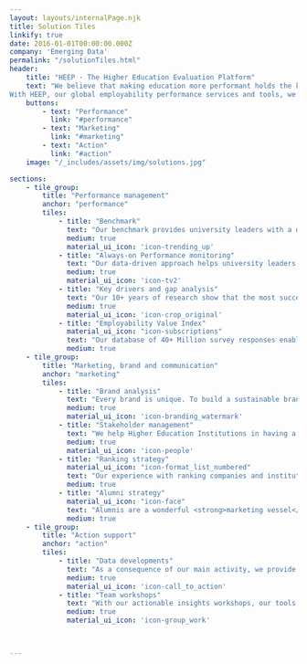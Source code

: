 ```yaml
---
layout: layouts/internalPage.njk
title: Solution Tiles
linkify: true
date: 2016-01-01T00:00:00.000Z
company: 'Emerging Data'
permalink: "/solutionTiles.html"
header:
    title: "HEEP · The Higher Education Evaluation Platform"
    text: "We believe that making education more performant holds the keys to a better world. We bring forward Higher Education around the world.
With HEEP, our global employability performance services and tools, we help universities review traditional university performance assessment concepts and grow their brand value and their revenue."
    buttons:
        - text: "Performance"
          link: "#performance"
        - text: "Marketing"
          link: "#marketing"
        - text: "Action"
          link: "#action"
    image: "/_includes/assets/img/solutions.jpg"

sections:
    - tile_group:
        title: "Performance management"
        anchor: "performance"
        tiles:
            - title: "Benchmark"
              text: "Our benchmark provides university leaders with a detailed picture of their institution’s performance compared to peers. With over <strong>1 Million university reviews by employers across years</strong>, geographies and industries, it offers a <strong>global standard to measure and manage employability performance</strong>."
              medium: true
              material_ui_icon: 'icon-trending_up'
            - title: "Always-on Performance monitoring"
              text: "Our data-driven approach helps university leaders review their employability strategy, generate their organisation’s KPIs, deduct targeted actions and achieve their goals. Our <strong>dashboard</strong> is dynamic and  always-on. It includes the most <strong>accurate and recent data</strong> and easy-to-interpret charts to monitor performance."
              medium: true
              material_ui_icon: 'icon-tv2'
            - title: "Key drivers and gap analysis"
              text: "Our 10+ years of research show that the most successful institutions align strongly with <strong>key drivers for success</strong>, which are rooted in deep expertise in industry-university relations and employability skill development. Our tool helps you <strong>identify and close the gaps</strong> in your institutions."
              medium: true
              material_ui_icon: 'icon-crop_original'
            - title: "Employability Value Index"
              material_ui_icon: "icon-subscriptions"
              text: "Our database of 40+ Million survey responses enables us to benchmark employability performance and generate indexes like the Employability Value Index. The EVI is a <strong>leading indicator of sustained performance in graduate employability</strong>. It measures the performance of your institution in key drivers of employability."
              medium: true
    - tile_group:
        title: "Marketing, brand and communication"
        anchor: "marketing"
        tiles:
            - title: "Brand analysis"
              text: "Every brand is unique. To build a sustainable brand personality, it is necessary to know accurately how it is perceived in different stakeholders groups. Our data-based brand analysis concept helps you <strong>unveil your potential</strong> and build a <strong>unique brand identity</strong>."
              medium: true
              material_ui_icon: 'icon-branding_watermark'
            - title: "Stakeholder management"
              text: "We help Higher Education Institutions in having a <strong>better understanding of their stakeholder's concerns and interests</strong>. That leads to a potential increase in the institution's value and a reduction in costs, if the data extracted from all the relevant sources is perfectly <strong>understood and processed</strong>."
              medium: true
              material_ui_icon: 'icon-people'
            - title: "Ranking strategy"
              material_ui_icon: "icon-format_list_numbered"
              text: "Our experience with ranking companies and institutions, on top of our <strong>constant analisis of the educational market</strong>, has given us a <strong>sharable knowledge</strong> about what can be done to achieve better results in Rankings"
              medium: true
            - title: "Alumni strategy"
              material_ui_icon: "icon-face"
              text: "Alumnis are a wonderful <strong>marketing vessel</strong> for the institution if well employed. We provide the means to generate <strong>valuable content</strong> from surveys, interviews or social data. Their achievements, careers, social contributions can be a great inspiration for future students"
              medium: true
    - tile_group:
        title: "Action support"
        anchor: "action"
        tiles:
            - title: "Data developments"
              text: "As a consequence of our main activity, we provide services of data mining, data analysis, augmented analytics, and full stack application development for desktop and mobile. "
              medium: true
              material_ui_icon: 'icon-call_to_action'
            - title: "Team workshops"
              text: "With our actionable insights workshops, our tools and our action plans, we empower and align your teams. We help your organization <strong>learn how to turn data into action</strong>."
              medium: true
              material_ui_icon: 'icon-group_work'
 


---
```

